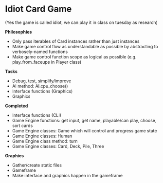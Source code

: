 Idiot Card Game
===============

(Yes the game is called idiot, we can play it in class on tuesday as research)

**Philosophies**
* Only pass iterables of Card instances rather than just instances
* Make game control flow as understandable as possible by abstracting to verbosely-named functions
* Make game control function scope as logical as possible (e.g. play\_from\_faceups in Player class)

**Tasks**
* Debug, test, simplify/improve
* AI method: AI.cpu\_choose()
* Interface functions (Graphics)
* Graphics

**Completed**
* Interface functions (CLI)
* Game Engine functions: get input, get name, playable/can play, choose, sort cards
* Game Engine classes: Game which will control and progress game state
* Game Engine classes: Human
* Game Engine class method: turn
* Game Engine classes: Card, Deck, Pile, Three

**Graphics**
* Gather/create static files
* Gameframe
* Make interface and graphics happen in the gameframe
